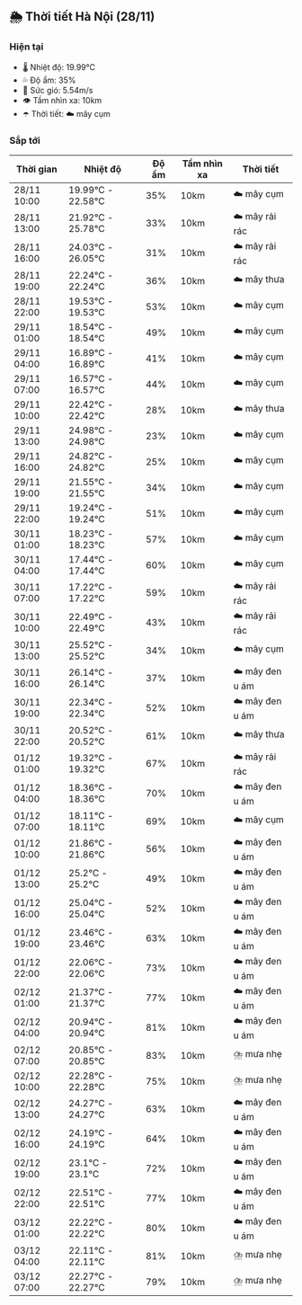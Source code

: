 ## 🌦️ Thời tiết Hà Nội (28/11)

### Hiện tại

- 🌡️ Nhiệt độ: 19.99℃
- 💦 Độ ẩm: 35%
- 💨 Sức gió: 5.54m/s
- 👁️ Tầm nhìn xa: 10km
- ☂️ Thời tiết: ☁️ mây cụm

### Sắp tới

| Thời gian | Nhiệt độ | Độ ẩm | Tầm nhìn xa | Thời tiết |
| --- | --- | --- | --- | --- |
| 28/11 10:00 | 19.99℃ - 22.58℃ | 35% | 10km | ☁️ mây cụm |
| 28/11 13:00 | 21.92℃ - 25.78℃ | 33% | 10km | ☁️ mây rải rác |
| 28/11 16:00 | 24.03℃ - 26.05℃ | 31% | 10km | ☁️ mây rải rác |
| 28/11 19:00 | 22.24℃ - 22.24℃ | 36% | 10km | ☁️ mây thưa |
| 28/11 22:00 | 19.53℃ - 19.53℃ | 53% | 10km | ☁️ mây cụm |
| 29/11 01:00 | 18.54℃ - 18.54℃ | 49% | 10km | ☁️ mây cụm |
| 29/11 04:00 | 16.89℃ - 16.89℃ | 41% | 10km | ☁️ mây cụm |
| 29/11 07:00 | 16.57℃ - 16.57℃ | 44% | 10km | ☁️ mây cụm |
| 29/11 10:00 | 22.42℃ - 22.42℃ | 28% | 10km | ☁️ mây thưa |
| 29/11 13:00 | 24.98℃ - 24.98℃ | 23% | 10km | ☁️ mây cụm |
| 29/11 16:00 | 24.82℃ - 24.82℃ | 25% | 10km | ☁️ mây cụm |
| 29/11 19:00 | 21.55℃ - 21.55℃ | 34% | 10km | ☁️ mây cụm |
| 29/11 22:00 | 19.24℃ - 19.24℃ | 51% | 10km | ☁️ mây cụm |
| 30/11 01:00 | 18.23℃ - 18.23℃ | 57% | 10km | ☁️ mây cụm |
| 30/11 04:00 | 17.44℃ - 17.44℃ | 60% | 10km | ☁️ mây cụm |
| 30/11 07:00 | 17.22℃ - 17.22℃ | 59% | 10km | ☁️ mây rải rác |
| 30/11 10:00 | 22.49℃ - 22.49℃ | 43% | 10km | ☁️ mây rải rác |
| 30/11 13:00 | 25.52℃ - 25.52℃ | 34% | 10km | ☁️ mây cụm |
| 30/11 16:00 | 26.14℃ - 26.14℃ | 37% | 10km | ☁️ mây đen u ám |
| 30/11 19:00 | 22.34℃ - 22.34℃ | 52% | 10km | ☁️ mây đen u ám |
| 30/11 22:00 | 20.52℃ - 20.52℃ | 61% | 10km | ☁️ mây thưa |
| 01/12 01:00 | 19.32℃ - 19.32℃ | 67% | 10km | ☁️ mây rải rác |
| 01/12 04:00 | 18.36℃ - 18.36℃ | 70% | 10km | ☁️ mây đen u ám |
| 01/12 07:00 | 18.11℃ - 18.11℃ | 69% | 10km | ☁️ mây cụm |
| 01/12 10:00 | 21.86℃ - 21.86℃ | 56% | 10km | ☁️ mây đen u ám |
| 01/12 13:00 | 25.2℃ - 25.2℃ | 49% | 10km | ☁️ mây đen u ám |
| 01/12 16:00 | 25.04℃ - 25.04℃ | 52% | 10km | ☁️ mây đen u ám |
| 01/12 19:00 | 23.46℃ - 23.46℃ | 63% | 10km | ☁️ mây đen u ám |
| 01/12 22:00 | 22.06℃ - 22.06℃ | 73% | 10km | ☁️ mây đen u ám |
| 02/12 01:00 | 21.37℃ - 21.37℃ | 77% | 10km | ☁️ mây đen u ám |
| 02/12 04:00 | 20.94℃ - 20.94℃ | 81% | 10km | ☁️ mây đen u ám |
| 02/12 07:00 | 20.85℃ - 20.85℃ | 83% | 10km | ⛈️ mưa nhẹ |
| 02/12 10:00 | 22.28℃ - 22.28℃ | 75% | 10km | ⛈️ mưa nhẹ |
| 02/12 13:00 | 24.27℃ - 24.27℃ | 63% | 10km | ☁️ mây đen u ám |
| 02/12 16:00 | 24.19℃ - 24.19℃ | 64% | 10km | ☁️ mây đen u ám |
| 02/12 19:00 | 23.1℃ - 23.1℃ | 72% | 10km | ☁️ mây đen u ám |
| 02/12 22:00 | 22.51℃ - 22.51℃ | 77% | 10km | ☁️ mây đen u ám |
| 03/12 01:00 | 22.22℃ - 22.22℃ | 80% | 10km | ☁️ mây đen u ám |
| 03/12 04:00 | 22.11℃ - 22.11℃ | 81% | 10km | ⛈️ mưa nhẹ |
| 03/12 07:00 | 22.27℃ - 22.27℃ | 79% | 10km | ⛈️ mưa nhẹ |
